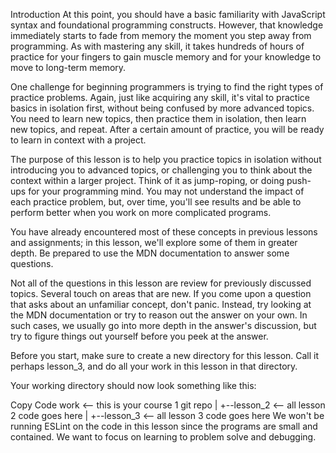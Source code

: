 Introduction
At this point, you should have a basic familiarity with JavaScript syntax and foundational programming constructs. However, that knowledge immediately starts to fade from memory the moment you step away from programming. As with mastering any skill, it takes hundreds of hours of practice for your fingers to gain muscle memory and for your knowledge to move to long-term memory.

One challenge for beginning programmers is trying to find the right types of practice problems. Again, just like acquiring any skill, it's vital to practice basics in isolation first, without being confused by more advanced topics. You need to learn new topics, then practice them in isolation, then learn new topics, and repeat. After a certain amount of practice, you will be ready to learn in context with a project.

The purpose of this lesson is to help you practice topics in isolation without introducing you to advanced topics, or challenging you to think about the context within a larger project. Think of it as jump-roping, or doing push-ups for your programming mind. You may not understand the impact of each practice problem, but, over time, you'll see results and be able to perform better when you work on more complicated programs.

You have already encountered most of these concepts in previous lessons and assignments; in this lesson, we'll explore some of them in greater depth. Be prepared to use the MDN documentation to answer some questions.

Not all of the questions in this lesson are review for previously discussed topics. Several touch on areas that are new. If you come upon a question that asks about an unfamiliar concept, don't panic. Instead, try looking at the MDN documentation or try to reason out the answer on your own. In such cases, we usually go into more depth in the answer's discussion, but try to figure things out yourself before you peek at the answer.

Before you start, make sure to create a new directory for this lesson. Call it perhaps lesson_3, and do all your work in this lesson in that directory.

Your working directory should now look something like this:

Copy Code
work            <-- this is your course 1 git repo
|
+--lesson_2     <-- all lesson 2 code goes here
|
+--lesson_3     <-- all lesson 3 code goes here
We won't be running ESLint on the code in this lesson since the programs are small and contained. We want to focus on learning to problem solve and debugging.

